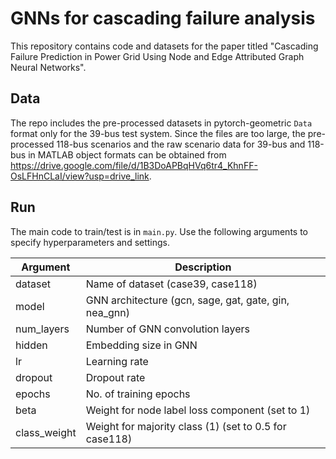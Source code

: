 # GNNs for cascading failure analysis
This repository contains code and datasets for the paper titled "Cascading Failure Prediction in Power Grid Using Node and Edge Attributed Graph Neural Networks".

## Data
The repo includes the pre-processed datasets in pytorch-geometric `Data` format only for the 39-bus test system. Since the files are too large, the pre-processed 118-bus scenarios and the raw scenario data for 39-bus and 118-bus in MATLAB object formats can be obtained from https://drive.google.com/file/d/1B3DoAPBqHVq6tr4_KhnFF-OsLFHnCLaI/view?usp=drive_link.

## Run
The main code to train/test is in `main.py`.
Use the following arguments to specify hyperparameters and settings.

| Argument      | Description             |
|---------------|-------------------------|
| dataset		    | Name of dataset (case39, case118)|
| model			    | GNN architecture (gcn, sage, gat, gate, gin, nea_gnn) |
| num_layers    | Number of GNN convolution layers |
| hidden        | Embedding size in GNN |
| lr            | Learning rate |
| dropout       | Dropout rate |
| epochs        | No. of training epochs |
| beta          | Weight for node label loss component (set to 1) |
| class_weight  | Weight for majority class (1) (set to 0.5 for case118) |

